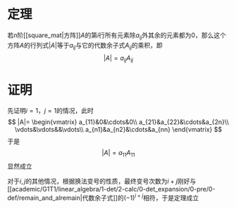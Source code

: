 # 定理
若$n$阶[[square_mat|方阵]]$A$的第$i$行所有元素除$a_{ij}$外其余的元素都为$0$，那么这个方阵$A$的行列式$|A|$等于$a_{ij}$与它的代数余子式$A_{ij}$的乘积，即
$$
|A|=a_{ij}A_{ij}
$$
# 证明
先证明$i=1$，$j=1$的情况，此时
$$
|A|=
\begin{vmatrix}
a_{11}&0&\cdots&0\\
a_{21}&a_{22}&\cdots&a_{2n}\\
\vdots&\vdots&&\vdots\\
a_{n1}&a_{n2}&\cdots&a_{nn}
\end{vmatrix}
$$
于是
$$
|A|=a_{11}A_{11}
$$
显然成立

对于$i,j$的其他情况，根据换法变号的性质，最终变号次数为$i+j$刚好与[[academic/G1T1/linear_algebra/1-det/2-calc/0-det_expansion/0-pre/0-def/remain_and_alremain|代数余子式]]的$(-1)^{i+j}$相符，于是定理成立